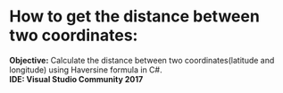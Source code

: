 # How to get the distance between two coordinates:
<strong>Objective:</strong> Calculate the distance between two coordinates(latitude and longitude) using Haversine formula in C#. <br>
<strong>IDE:</storng> Visual Studio Community 2017
